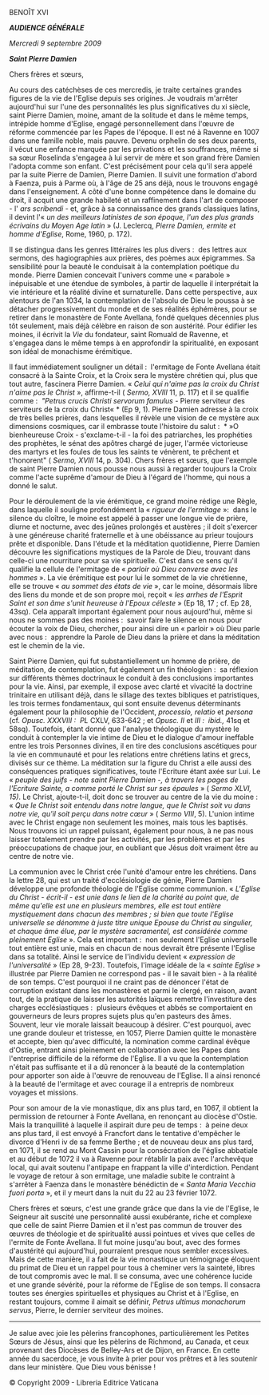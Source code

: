 BENOÎT XVI

***AUDIENCE GÉNÉRALE***

*Mercredi 9 septembre 2009*

***Saint Pierre Damien***

Chers frères et sœurs,

Au cours des catéchèses de ces mercredis, je traite certaines grandes figures de la vie de l'Eglise depuis ses origines. Je voudrais m'arrêter aujourd'hui sur l'une des personnalités les plus significatives du xi siècle, saint Pierre Damien, moine, amant de la solitude et dans le même temps, intrépide homme d'Eglise, engagé personnellement dans l'œuvre de réforme commencée par les Papes de l'époque. Il est né à Ravenne en 1007 dans une famille noble, mais pauvre. Devenu orphelin de ses deux parents, il vécut une enfance marquée par les privations et les souffrances, même si sa sœur Roselinda s'engagea à lui servir de mère et son grand frère Damien l'adopta comme son enfant. C'est précisément pour cela qu'il sera appelé par la suite Pierre de Damien, Pierre Damien. Il suivit une formation d'abord à Faenza, puis à Parme où, à l'âge de 25 ans déjà, nous le trouvons engagé dans l'enseignement. A côté d'une bonne compétence dans le domaine du droit, il acquit une grande habileté et un raffinement dans l'art de composer - l' *ars scribendi -* et, grâce à sa connaissance des grands classiques latins, il devint l'« *un des meilleurs latinistes de son époque, l'un des plus grands écrivains du Moyen Age latin* » (J. Leclercq, *Pierre Damien, ermite et homme d'Eglise*, Rome, 1960, p. 172).

Il se distingua dans les genres littéraires les plus divers :  des lettres aux sermons, des hagiographies aux prières, des poèmes aux épigrammes. Sa sensibilité pour la beauté le conduisait à la contemplation poétique du monde. Pierre Damien concevait l'univers comme une « parabole » inépuisable et une étendue de symboles, à partir de laquelle il interprétait la vie intérieure et la réalité divine et surnaturelle. Dans cette perspective, aux alentours de l'an 1034, la contemplation de l'absolu de Dieu le poussa à se détacher progressivement du monde et de ses réalités éphémères, pour se retirer dans le monastère de Fonte Avellana, fondé quelques décennies plus tôt seulement, mais déjà célèbre en raison de son austérité. Pour édifier les moines, il écrivit la *Vie* du fondateur, saint Romuald de Ravenne, et s'engagea dans le même temps à en approfondir la spiritualité, en exposant son idéal de monachisme érémitique.

Il faut immédiatement souligner un détail :  l'ermitage de Fonte Avellana était consacré à la Sainte Croix, et la Croix sera le mystère chrétien qui, plus que tout autre, fascinera Pierre Damien. « *Celui qui n'aime pas la croix du Christ n'aime pas le Christ* », affirme-t-il ( *Sermo, XVIII* 11, p. 117) et il se qualifie comme :  *"Petrus crucis Christi servorum famulus -* Pierre serviteur des serviteurs de la croix du Christ« * (Ep 9, 1). Pierre Damien adresse à la croix de très belles prières, dans lesquelles il révèle une vision de ce mystère aux dimensions cosmiques, car il embrasse toute l'histoire du salut :  * »O bienheureuse Croix - s'exclame-t-il - la foi des patriarches, les prophéties des prophètes, le sénat des apôtres chargé de juger, l'armée victorieuse des martyrs et les foules de tous les saints te vénèrent, te prêchent et t'honorent" ( *Sermo, XVIII* 14, p. 304). Chers frères et sœurs, que l'exemple de saint Pierre Damien nous pousse nous aussi à regarder toujours la Croix comme l'acte suprême d'amour de Dieu à l'égard de l'homme, qui nous a donné le salut.

Pour le déroulement de la vie érémitique, ce grand moine rédige une Règle, dans laquelle il souligne profondément la « *rigueur de l'ermitage* »:  dans le silence du cloître, le moine est appelé à passer une longue vie de prière, diurne et nocturne, avec des jeûnes prolongés et austères ; il doit s'exercer à une généreuse charité fraternelle et à une obéissance au prieur toujours prête et disponible. Dans l'étude et la méditation quotidienne, Pierre Damien découvre les significations mystiques de la Parole de Dieu, trouvant dans celle-ci une nourriture pour sa vie spirituelle. C'est dans ce sens qu'il qualifie la cellule de l'ermitage de « *parloir où Dieu converse avec les hommes* ». La vie érémitique est pour lui le sommet de la vie chrétienne, elle se trouve « *au sommet des états de vie* », car le moine, désormais libre des liens du monde et de son propre moi, reçoit « *les arrhes de l'Esprit Saint et son âme s'unit heureuse à l'Epoux céleste* » (Ep 18, 17 ; cf. Ep 28, 43sq). Cela apparaît important également pour nous aujourd'hui, même si nous ne sommes pas des moines :  savoir faire le silence en nous pour écouter la voix de Dieu, chercher, pour ainsi dire un « parloir » où Dieu parle avec nous :  apprendre la Parole de Dieu dans la prière et dans la méditation est le chemin de la vie.

Saint Pierre Damien, qui fut substantiellement un homme de prière, de méditation, de contemplation, fut également un fin théologien :  sa réflexion sur différents thèmes doctrinaux le conduit à des conclusions importantes pour la vie. Ainsi, par exemple, il expose avec clarté et vivacité la doctrine trinitaire en utilisant déjà, dans le sillage des textes bibliques et patristiques, les trois termes fondamentaux, qui sont ensuite devenus déterminants également pour la philosophie de l'Occident, *processio, relatio* et *persona* (cf. *Opusc. XXXVIII :  PL* CXLV, 633-642 ; et *Opusc. II* et *III :  ibid.,* 41sq et 58sq). Toutefois, étant donné que l'analyse théologique du mystère le conduit à contempler la vie intime de Dieu et le dialogue d'amour ineffable entre les trois Personnes divines, il en tire des conclusions ascétiques pour la vie en communauté et pour les relations entre chrétiens latins et grecs, divisés sur ce thème. La méditation sur la figure du Christ a elle aussi des conséquences pratiques significatives, toute l'Ecriture étant axée sur Lui. Le « *peuple des juifs - note saint Pierre Damien -, à travers les pages de l'Ecriture Sainte, a comme porté le Christ sur ses épaules* » ( *Sermo XLVI, 15)*. Le Christ, ajoute-t-il, doit donc se trouver au centre de la vie du moine :  « *Que le Christ soit entendu dans notre langue, que le Christ soit vu dans notre vie, qu'il soit perçu dans notre cœur* » ( *Sermo VIII*, 5). L'union intime avec le Christ engage non seulement les moines, mais tous les baptisés. Nous trouvons ici un rappel puissant, également pour nous, à ne pas nous laisser totalement prendre par les activités, par les problèmes et par les préoccupations de chaque jour, en oubliant que Jésus doit vraiment être au centre de notre vie.

La communion avec le Christ crée l'unité d'amour entre les chrétiens. Dans la lettre 28, qui est un traité d'ecclésiologie de génie, Pierre Damien développe une profonde théologie de l'Eglise comme communion. « *L'Eglise du Christ - écrit-il - est unie dans le lien de la charité au point que, de même qu'elle est une en plusieurs membres, elle est tout entière mystiquement dans chacun des membres ; si bien que toute l'Eglise universelle se dénomme à juste titre unique Epouse du Christ au singulier, et chaque âme élue, par le mystère sacramentel, est considérée comme pleinement Eglise* ». Cela est important :  non seulement l'Eglise universelle tout entière est unie, mais en chacun de nous devrait être présente l'Eglise dans sa totalité. Ainsi le service de l'individu devient « *expression de l'universalité* » (Ep 28, 9-23). Toutefois, l'image idéale de la « *sainte Eglise* » illustrée par Pierre Damien ne correspond pas - il le savait bien - à la réalité de son temps. C'est pourquoi il ne craint pas de dénoncer l'état de corruption existant dans les monastères et parmi le clergé, en raison, avant tout, de la pratique de laisser les autorités laïques remettre l'investiture des charges ecclésiastiques :  plusieurs évêques et abbés se comportaient en gouverneurs de leurs propres sujets plus qu'en pasteurs des âmes. Souvent, leur vie morale laissait beaucoup à désirer. C'est pourquoi, avec une grande douleur et tristesse, en 1057, Pierre Damien quitte le monastère et accepte, bien qu'avec difficulté, la nomination comme cardinal évêque d'Ostie, entrant ainsi pleinement en collaboration avec les Papes dans l'entreprise difficile de la réforme de l'Eglise. Il a vu que la contemplation n'était pas suffisante et il a dû renoncer à la beauté de la contemplation pour apporter son aide à l'œuvre de renouveau de l'Eglise. Il a ainsi renoncé à la beauté de l'ermitage et avec courage il a entrepris de nombreux voyages et missions.

Pour son amour de la vie monastique, dix ans plus tard, en 1067, il obtient la permission de retourner à Fonte Avellana, en renonçant au diocèse d'Ostie. Mais la tranquillité à laquelle il aspirait dure peu de temps :  à peine deux ans plus tard, il est envoyé à Francfort dans le tentative d'empêcher le divorce d'Henri iv de sa femme Berthe ; et de nouveau deux ans plus tard, en 1071, il se rend au Mont Cassin pour la consécration de l'église abbatiale et au début de 1072 il va à Ravenne pour rétablir la paix avec l'archevêque local, qui avait soutenu l'antipape en frappant la ville d'interdiction. Pendant le voyage de retour à son ermitage, une maladie subite le contraint à s'arrêter à Faenza dans le monastère bénédictin de « *Santa Maria Vecchia fuori porta* », et il y meurt dans la nuit du 22 au 23 février 1072.

Chers frères et sœurs, c'est une grande grâce que dans la vie de l'Eglise, le Seigneur ait suscité une personnalité aussi exubérante, riche et complexe que celle de saint Pierre Damien et il n'est pas commun de trouver des œuvres de théologie et de spiritualité aussi pointues et vives que celles de l'ermite de Fonte Avellana. Il fut moine jusqu'au bout, avec des formes d'austérité qui aujourd'hui, pourraient presque nous sembler excessives. Mais de cette manière, il a fait de la vie monastique un témoignage éloquent du primat de Dieu et un rappel pour tous à cheminer vers la sainteté, libres de tout compromis avec le mal. Il se consuma, avec une cohérence lucide et une grande sévérité, pour la réforme de l'Eglise de son temps. Il consacra toutes ses énergies spirituelles et physiques au Christ et à l'Eglise, en restant toujours, comme il aimait se définir, *Petrus ultimus monachorum servus*, Pierre, le dernier serviteur des moines.

* * *

Je salue avec joie les pèlerins francophones, particulièrement les Petites Sœurs de Jésus, ainsi que les pèlerins de Richmond, au Canada, et ceux provenant des Diocèses de Belley-Ars et de Dijon, en France. En cette année du sacerdoce, je vous invite à prier pour vos prêtres et à les soutenir dans leur ministère. Que Dieu vous bénisse !

© Copyright 2009 - Libreria Editrice Vaticana